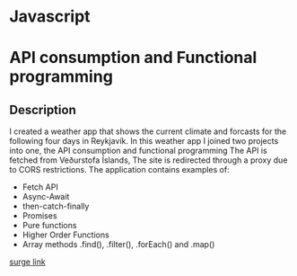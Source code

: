 ﻿# Javascript 
# API consumption and Functional programming

## Description

I created a weather app that shows the current climate and forcasts for 
the following four days in Reykjavík.
In this weather app I joined two projects into one, the API consumption 
and functional programming
The API is fetched from Veðurstofa Íslands, The site is redirected through 
a proxy due to CORS restrictions. The application contains examples of:

- Fetch API
- Async-Await
- then-catch-finally
- Promises
- Pure functions
- Higher Order Functions
- Array methods .find(), .filter(), .forEach() and .map()

[surge link](loud-rainbow.surge.sh)
